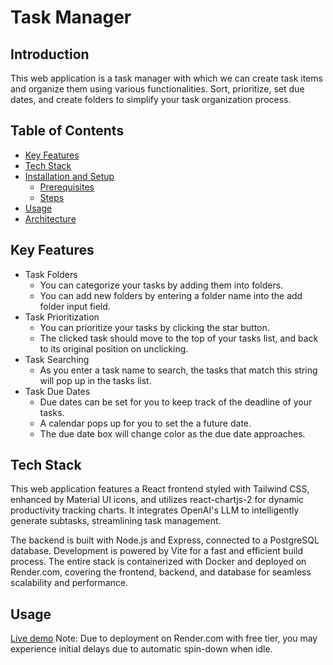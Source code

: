 # Task Manager

## Introduction
This web application is a task manager with which we can create task items and organize them using various functionalities. Sort, prioritize, set due dates, and create folders to simplify your task organization process.

## Table of Contents
- [Key Features](#key-features)
- [Tech Stack](#tech-stack)
- [Installation and Setup](#installation-and-setup)
  - [Prerequisites](#prerequisites)
  - [Steps](#steps)
- [Usage](#usage)
- [Architecture](#architecture)

## Key Features
- Task Folders
  - You can categorize your tasks by adding them into folders.
  - You can add new folders by entering a folder name into the add folder input field.
- Task Prioritization
  - You can prioritize your tasks by clicking the star button.
  - The clicked task should move to the top of your tasks list, and back to its original position on unclicking.
- Task Searching
  - As you enter a task name to search, the tasks that match this string will pop up in the tasks list.
- Task Due Dates
  - Due dates can be set for you to keep track of the deadline of your tasks.
  - A calendar pops up for you to set the a future date.
  - The due date box will change color as the due date approaches.

## Tech Stack
This web application features a React frontend styled with Tailwind CSS, enhanced by Material UI icons, and utilizes react-chartjs-2 for dynamic productivity tracking charts. It integrates OpenAI's LLM to intelligently generate subtasks, streamlining task management.

The backend is built with Node.js and Express, connected to a PostgreSQL database. Development is powered by Vite for a fast and efficient build process. The entire stack is containerized with Docker and deployed on Render.com, covering the frontend, backend, and database for seamless scalability and performance.

## Usage
[Live demo](https://task-manager-front-bmmt.onrender.com/)
Note: Due to deployment on Render.com with free tier, you may experience initial delays due to automatic spin-down when idle.